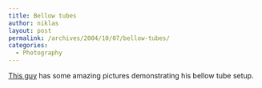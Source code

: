 ```yaml
---
title: Bellow tubes
author: niklas
layout: post
permalink: /archives/2004/10/07/bellow-tubes/
categories:
  - Photography
---
```

[This guy][1] has some amazing pictures demonstrating his bellow tube setup.

 [1]: http://www.acapixus.dk/photography/olympus20mm.htm